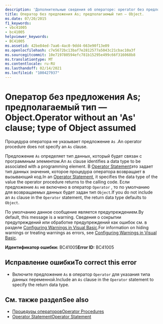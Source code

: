```yaml
---
description: 'Дополнительные сведения об операторе: operator без предложения AS; предполагаемый тип объекта'
title: Оператор без предложения As; предполагаемый тип — Object.
ms.date: 07/20/2015
f1_keywords:
- vbc41005
- bc41005
helpviewer_keywords:
- BC41005
ms.assetid: 42be84ed-7aa6-4ac0-9dd4-663e90f13e09
ms.openlocfilehash: c7e5672bc13baf7e2812577a5043c21cbac10a3f
ms.sourcegitcommit: 10e719780594efc781b15295e499c66f316068b8
ms.translationtype: MT
ms.contentlocale: ru-RU
ms.lasthandoff: 02/14/2021
ms.locfileid: "100427937"
---
```

# <a name="operator-without-an-as-clause-type-of-object-assumed"></a><span data-ttu-id="bc1d3-103">Оператор без предложения As; предполагаемый тип — Object.</span><span class="sxs-lookup"><span data-stu-id="bc1d3-103">Operator without an 'As' clause; type of Object assumed</span></span>

<span data-ttu-id="bc1d3-104">Процедура оператора не указывает предложение `As` .</span><span class="sxs-lookup"><span data-stu-id="bc1d3-104">An operator procedure does not specify an `As` clause.</span></span>  
  
 <span data-ttu-id="bc1d3-105">Предложение `As` определяет тип данных, который будет связан с программным элементом.</span><span class="sxs-lookup"><span data-stu-id="bc1d3-105">An `As` clause identifies a data type to be associated with a programming element.</span></span> <span data-ttu-id="bc1d3-106">В [Operator Statement](../language-reference/statements/operator-statement.md)это задает тип данных значения, которое процедура оператора возвращает в вызывающий код.</span><span class="sxs-lookup"><span data-stu-id="bc1d3-106">In an [Operator Statement](../language-reference/statements/operator-statement.md), it specifies the data type of the value the operator procedure returns to the calling code.</span></span> <span data-ttu-id="bc1d3-107">Если предложение `As` не включено в оператор `Operator` , то по умолчанию для возвращаемых данных будет задан тип `Object`.</span><span class="sxs-lookup"><span data-stu-id="bc1d3-107">If you do not include an `As` clause in the `Operator` statement, the return data type defaults to `Object`.</span></span>  
  
 <span data-ttu-id="bc1d3-108">По умолчанию данное сообщение является предупреждением.</span><span class="sxs-lookup"><span data-stu-id="bc1d3-108">By default, this message is a warning.</span></span> <span data-ttu-id="bc1d3-109">Сведения о сокрытии предупреждений или обработке предупреждений как ошибок см. в разделе [Configuring Warnings in Visual Basic](/visualstudio/ide/configuring-warnings-in-visual-basic).</span><span class="sxs-lookup"><span data-stu-id="bc1d3-109">For information on hiding warnings or treating warnings as errors, see [Configuring Warnings in Visual Basic](/visualstudio/ide/configuring-warnings-in-visual-basic).</span></span>  
  
 <span data-ttu-id="bc1d3-110">**Идентификатор ошибки:** BC41005</span><span class="sxs-lookup"><span data-stu-id="bc1d3-110">**Error ID:** BC41005</span></span>  
  
## <a name="to-correct-this-error"></a><span data-ttu-id="bc1d3-111">Исправление ошибки</span><span class="sxs-lookup"><span data-stu-id="bc1d3-111">To correct this error</span></span>  
  
- <span data-ttu-id="bc1d3-112">Включите предложение `As` в оператор `Operator` для указания типа данных переменной.</span><span class="sxs-lookup"><span data-stu-id="bc1d3-112">Include an `As` clause in the `Operator` statement to specify the return data type.</span></span>  
  
## <a name="see-also"></a><span data-ttu-id="bc1d3-113">См. также раздел</span><span class="sxs-lookup"><span data-stu-id="bc1d3-113">See also</span></span>

- [<span data-ttu-id="bc1d3-114">Процедуры операторов</span><span class="sxs-lookup"><span data-stu-id="bc1d3-114">Operator Procedures</span></span>](../programming-guide/language-features/procedures/operator-procedures.md)
- [<span data-ttu-id="bc1d3-115">Operator Statement</span><span class="sxs-lookup"><span data-stu-id="bc1d3-115">Operator Statement</span></span>](../language-reference/statements/operator-statement.md)
